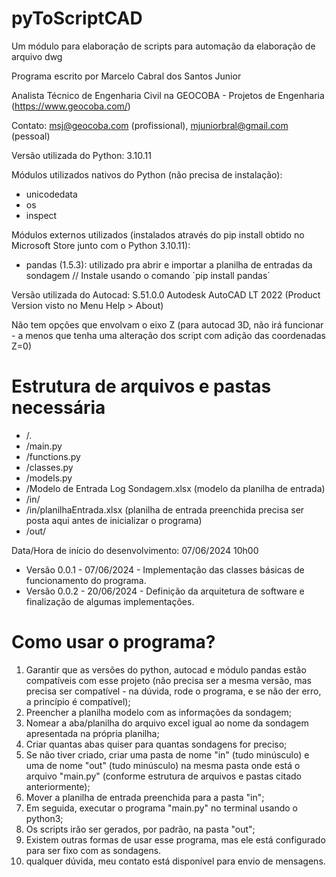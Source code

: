 # pyToScriptCAD
Um módulo para elaboração de scripts para automação da elaboração de arquivo dwg

Programa escrito por Marcelo Cabral dos Santos Junior

Analista Técnico de Engenharia Civil na GEOCOBA - Projetos de Engenharia (https://www.geocoba.com/)

Contato: msj@geocoba.com (profissional), mjuniorbral@gmail.com (pessoal)

Versão utilizada do Python: 3.10.11

Módulos utilizados nativos do Python (não precisa de instalação):
- unicodedata
- os
- inspect

Módulos externos utilizados (instalados através do pip install obtido no Microsoft Store junto com o Python 3.10.11):
- pandas (1.5.3): utilizado pra abrir e importar a planilha de entradas da sondagem // Instale usando o comando ´pip install pandas´

Versão utilizada do Autocad: S.51.0.0 Autodesk AutoCAD LT 2022 (Product Version visto no Menu Help > About)

Não tem opções que envolvam o eixo Z (para autocad 3D, não irá funcionar - a menos que tenha uma alteração dos script com adição das coordenadas Z=0)

# Estrutura de arquivos e pastas necessária
- /.
- /main.py
- /functions.py
-  /classes.py
- /models.py
- /Modelo de Entrada Log Sondagem.xlsx      (modelo da planilha de entrada)
- /in/
- /in/planilhaEntrada.xlsx     (planilha de entrada preenchida precisa ser posta aqui antes de inicializar o programa)
- /out/

Data/Hora de início do desenvolvimento: 07/06/2024 10h00
- Versão 0.0.1 - 07/06/2024 - Implementação das classes básicas de funcionamento do programa.
- Versão 0.0.2 - 20/06/2024 - Definição da arquitetura de software e finalização de algumas implementações.

# Como usar o programa?
1. Garantir que as versões do python, autocad e módulo pandas estão compatíveis com esse projeto (não precisa ser a mesma versão, mas precisa ser compatível - na dúvida, rode o programa, e se não der erro, a princípio é compatível);
2. Preencher a planilha modelo com as informações da sondagem;
3. Nomear a aba/planilha do arquivo excel igual ao nome da sondagem apresentada na própria planilha;
4. Criar quantas abas quiser para quantas sondagens for preciso;
5. Se não tiver criado, criar uma pasta de nome "in" (tudo minúsculo) e uma de nome "out" (tudo minúsculo) na mesma pasta onde está o arquivo "main.py" (conforme estrutura de arquivos e pastas citado anteriormente);
6. Mover a planilha de entrada preenchida para a pasta "in";
7. Em seguida, executar o programa "main.py" no terminal usando o python3;
8. Os scripts irão ser gerados, por padrão, na pasta "out";
9. Existem outras formas de usar esse programa, mas ele está configurado para ser fixo com as sondagens.
10. qualquer dúvida, meu contato está disponível para envio de mensagens.
